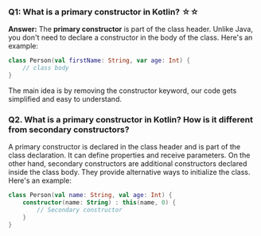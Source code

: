 
### Q1: What is a primary constructor in Kotlin? ☆☆

**Answer:**
The **primary constructor** is part of the class header. Unlike Java, you don't need to declare a constructor in the body of the class. Here's an example:

```kotlin
class Person(val firstName: String, var age: Int) {
    // class body
}
```

The main idea is by removing the constructor keyword, our code gets simplified and easy to understand.

### Q2. What is a primary constructor in Kotlin? How is it different from secondary constructors?

A primary constructor is declared in the class header and is part of the class declaration. It can define properties and receive parameters. On the other hand, secondary constructors are additional constructors declared inside the class body. They provide alternative ways to initialize the class. Here's an example:

```Kotlin
class Person(val name: String, val age: Int) {
    constructor(name: String) : this(name, 0) {
        // Secondary constructor
    }
}
```